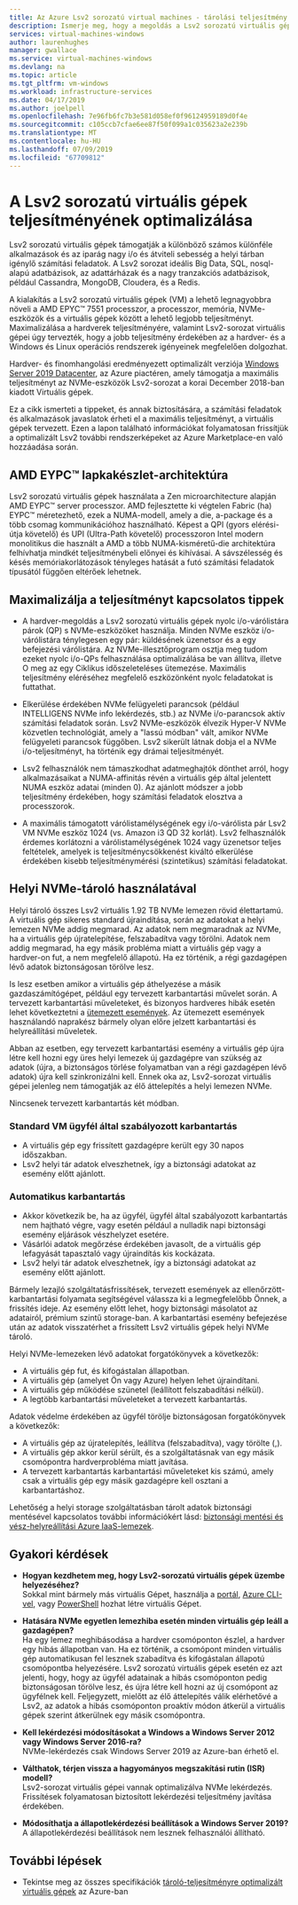 ```yaml
---
title: Az Azure Lsv2 sorozatú virtual machines - tárolási teljesítmény optimalizálása |} A Microsoft Docs
description: Ismerje meg, hogy a megoldás a Lsv2 sorozatú virtuális gépek teljesítményének optimalizálása.
services: virtual-machines-windows
author: laurenhughes
manager: gwallace
ms.service: virtual-machines-windows
ms.devlang: na
ms.topic: article
ms.tgt_pltfrm: vm-windows
ms.workload: infrastructure-services
ms.date: 04/17/2019
ms.author: joelpell
ms.openlocfilehash: 7e96fb6fc7b3e581d058ef0f96124959189d0f4e
ms.sourcegitcommit: c105ccb7cfae6ee87f50f099a1c035623a2e239b
ms.translationtype: MT
ms.contentlocale: hu-HU
ms.lasthandoff: 07/09/2019
ms.locfileid: "67709812"
---
```

# <a name="optimize-performance-on-the-lsv2-series-virtual-machines"></a>A Lsv2 sorozatú virtuális gépek teljesítményének optimalizálása

Lsv2 sorozatú virtuális gépek támogatják a különböző számos különféle alkalmazások és az iparág nagy i/o és átviteli sebesség a helyi tárban igénylő számítási feladatok.  A Lsv2 sorozat ideális Big Data, SQL, nosql-alapú adatbázisok, az adattárházak és a nagy tranzakciós adatbázisok, például Cassandra, MongoDB, Cloudera, és a Redis.

A kialakítás a Lsv2 sorozatú virtuális gépek (VM) a lehető legnagyobbra növeli a AMD EPYC™ 7551 processzor, a processzor, memória, NVMe-eszközök és a virtuális gépek között a lehető legjobb teljesítményt. Maximalizálása a hardverek teljesítményére, valamint Lsv2-sorozat virtuális gépei úgy tervezték, hogy a jobb teljesítmény érdekében az a hardver- és a Windows és Linux operációs rendszerek igényeinek megfelelően dolgozhat.

Hardver- és finomhangolási eredményezett optimalizált verziója [Windows Server 2019 Datacenter](https://azuremarketplace.microsoft.com/marketplace/apps/microsoftwindowsserver.windowsserver?tab=Overview), az Azure piactéren, amely támogatja a maximális teljesítményt az NVMe-eszközök Lsv2-sorozat a korai December 2018-ban kiadott Virtuális gépek.

Ez a cikk ismerteti a tippeket, és annak biztosítására, a számítási feladatok és alkalmazások javaslatok érheti el a maximális teljesítményt, a virtuális gépek tervezett. Ezen a lapon található információkat folyamatosan frissítjük a optimalizált Lsv2 további rendszerképeket az Azure Marketplace-en való hozzáadása során.

## <a name="amd-eypc-chipset-architecture"></a>AMD EYPC™ lapkakészlet-architektúra

Lsv2 sorozatú virtuális gépek használata a Zen microarchitecture alapján AMD EYPC™ server processzor. AMD fejlesztette ki végtelen Fabric (ha) EYPC™ méretezhető, ezek a NUMA-modell, amely a die, a-package és a több csomag kommunikációhoz használható. Képest a QPI (gyors elérési-útja követelő) és UPI (Ultra-Path követelő) processzoron Intel modern monolitikus die használt a AMD a több NUMA-kisméretű-die architektúra felhívhatja mindkét teljesítménybeli előnyei és kihívásai. A sávszélesség és késés memóriakorlátozások tényleges hatását a futó számítási feladatok típusától függően eltérőek lehetnek.

## <a name="tips-for-maximizing-performance"></a>Maximalizálja a teljesítményt kapcsolatos tippek

* A hardver-megoldás a Lsv2 sorozatú virtuális gépek nyolc i/o-várólistára párok (QP) s NVMe-eszközöket használja. Minden NVMe eszköz i/o-várólistára ténylegesen egy pár: küldésének üzenetsor és a egy befejezési várólistára. Az NVMe-illesztőprogram osztja meg tudom ezeket nyolc i/o-QPs felhasználása optimalizálása be van állítva, illetve O meg az egy Ciklikus időszeleteléses ütemezése. Maximális teljesítmény eléréséhez megfelelő eszközönként nyolc feladatokat is futtathat.

* Elkerülése érdekében NVMe felügyeleti parancsok (például INTELLIGENS NVMe info lekérdezés, stb.) az NVMe i/o-parancsok aktív számítási feladatok során. Lsv2 NVMe-eszközök élvezik Hyper-V NVMe közvetlen technológiát, amely a "lassú módban" vált, amikor NVMe felügyeleti parancsok függőben. Lsv2 sikerült látnak dobja el a NVMe i/o-teljesítményt, ha történik egy drámai teljesítményét.

* Lsv2 felhasználók nem támaszkodhat adatmeghajtók dönthet arról, hogy alkalmazásaikat a NUMA-affinitás révén a virtuális gép által jelentett NUMA eszköz adatai (minden 0). Az ajánlott módszer a jobb teljesítmény érdekében, hogy számítási feladatok elosztva a processzorok. 

* A maximális támogatott várólistamélységének egy i/o-várólista pár Lsv2 VM NVMe eszköz 1024 (vs. Amazon i3 QD 32 korlát). Lsv2 felhasználók érdemes korlátozni a várólistamélységének 1024 vagy üzenetsor teljes feltételek, amelyek is teljesítménycsökkenést kiváltó elkerülése érdekében kisebb teljesítménymérési (szintetikus) számítási feladatokat.

## <a name="utilizing-local-nvme-storage"></a>Helyi NVMe-tároló használatával

Helyi tároló összes Lsv2 virtuális 1.92 TB NVMe lemezen rövid élettartamú. A virtuális gép sikeres standard újraindítása, során az adatokat a helyi lemezen NVMe addig megmarad. Az adatok nem megmaradnak az NVMe, ha a virtuális gép újratelepítése, felszabadítva vagy törölni. Adatok nem addig megmarad, ha egy másik probléma miatt a virtuális gép vagy a hardver-on fut, a nem megfelelő állapotú. Ha ez történik, a régi gazdagépen lévő adatok biztonságosan törölve lesz.

Is lesz esetben amikor a virtuális gép áthelyezése a másik gazdaszámítógépet, például egy tervezett karbantartási művelet során. A tervezett karbantartási műveleteket, és bizonyos hardveres hibák esetén lehet következtetni a [ütemezett események](scheduled-events.md). Az ütemezett események használandó naprakész bármely olyan előre jelzett karbantartási és helyreállítási műveletek.

Abban az esetben, egy tervezett karbantartási esemény a virtuális gép újra létre kell hozni egy üres helyi lemezek új gazdagépre van szükség az adatok (újra, a biztonságos törlése folyamatban van a régi gazdagépen lévő adatok) újra kell szinkronizálni kell. Ennek oka az, Lsv2-sorozat virtuális gépei jelenleg nem támogatják az élő áttelepítés a helyi lemezen NVMe.

Nincsenek tervezett karbantartás két módban.

### <a name="standard-vm-customer-controlled-maintenance"></a>Standard VM ügyfél által szabályozott karbantartás

- A virtuális gép egy frissített gazdagépre került egy 30 napos időszakban.
- Lsv2 helyi tár adatok elveszhetnek, így a biztonsági adatokat az esemény előtt ajánlott.

### <a name="automatic-maintenance"></a>Automatikus karbantartás

- Akkor következik be, ha az ügyfél, ügyfél által szabályozott karbantartás nem hajtható végre, vagy esetén például a nulladik napi biztonsági esemény eljárások vészhelyzet esetére.
- Vásárlói adatok megőrzése érdekében javasolt, de a virtuális gép lefagyását tapasztaló vagy újraindítás kis kockázata.
- Lsv2 helyi tár adatok elveszhetnek, így a biztonsági adatokat az esemény előtt ajánlott.

Bármely lezajló szolgáltatásfrissítések, tervezett események az ellenőrzött-karbantartási folyamata segítségével válassza ki a legmegfelelőbb Önnek, a frissítés ideje. Az esemény előtt lehet, hogy biztonsági másolatot az adatairól, prémium szintű storage-ban. A karbantartási esemény befejezése után az adatok visszatérhet a frissített Lsv2 virtuális gépek helyi NVMe tároló.

Helyi NVMe-lemezeken lévő adatokat forgatókönyvek a következők:

- A virtuális gép fut, és kifogástalan állapotban.
- A virtuális gép (amelyet Ön vagy Azure) helyen lehet újraindítani.
- A virtuális gép működése szünetel (leállított felszabadítási nélkül).
- A legtöbb karbantartási műveleteket a tervezett karbantartás.

Adatok védelme érdekében az ügyfél törölje biztonságosan forgatókönyvek a következők:

- A virtuális gép az újratelepítés, leállítva (felszabadítva), vagy törölte (,).
- A virtuális gép akkor kerül sérült, és a szolgáltatásnak van egy másik csomópontra hardverprobléma miatt javítása.
- A tervezett karbantartás karbantartási műveleteket kis számú, amely csak a virtuális gép egy másik gazdagépre kell osztani a karbantartáshoz.

Lehetőség a helyi storage szolgáltatásban tárolt adatok biztonsági mentésével kapcsolatos további információkért lásd: [biztonsági mentési és vész-helyreállítási Azure IaaS-lemezek](backup-and-disaster-recovery-for-azure-iaas-disks.md).

## <a name="frequently-asked-questions"></a>Gyakori kérdések

* **Hogyan kezdhetem meg, hogy Lsv2-sorozatú virtuális gépek üzembe helyezéséhez?**  
   Sokkal mint bármely más virtuális Gépet, használja a [portál](quick-create-portal.md), [Azure CLI-vel](quick-create-cli.md), vagy [PowerShell](quick-create-powershell.md) hozhat létre virtuális Gépet.

* **Hatására NVMe egyetlen lemezhiba esetén minden virtuális gép leáll a gazdagépen?**  
   Ha egy lemez meghibásodása a hardver csomóponton észlel, a hardver egy hibás állapotban van. Ha ez történik, a csomópont minden virtuális gép automatikusan fel lesznek szabadítva és kifogástalan állapotú csomópontba helyezésére. Lsv2 sorozatú virtuális gépek esetén ez azt jelenti, hogy, hogy az ügyfél adatainak a hibás csomóponton pedig biztonságosan törölve lesz, és újra létre kell hozni az új csomópont az ügyfélnek kell. Feljegyzett, mielőtt az élő áttelepítés válik elérhetővé a Lsv2, az adatok a hibás csomóponton proaktív módon átkerül a virtuális gépek szerint átkerülnek egy másik csomópontra.

* **Kell lekérdezési módosításokat a Windows a Windows Server 2012 vagy Windows Server 2016-ra?**  
   NVMe-lekérdezés csak Windows Server 2019 az Azure-ban érhető el.  

* **Válthatok, térjen vissza a hagyományos megszakítási rutin (ISR) modell?**  
   Lsv2-sorozat virtuális gépei vannak optimalizálva NVMe lekérdezés. Frissítések folyamatosan biztosított lekérdezési teljesítmény javítása érdekében.

* **Módosíthatja a állapotlekérdezési beállítások a Windows Server 2019?**  
   A állapotlekérdezési beállítások nem lesznek felhasználói állítható.
   
## <a name="next-steps"></a>További lépések

* Tekintse meg az összes specifikációk [tároló-teljesítményre optimalizált virtuális gépek](sizes-storage.md) az Azure-ban

